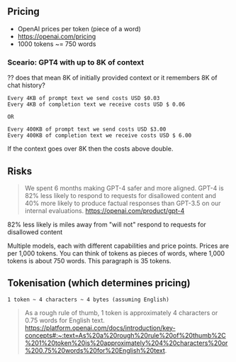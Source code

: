 


## Pricing

* OpenAI prices per token (piece of a word)
* https://openai.com/pricing
* 1000 tokens ~= 750 words

### Sceario: GPT4 with up to 8K of context

?? does that mean 8K of initially provided context or it remembers 8K of chat history?

    Every 4KB of prompt text we send costs USD $0.03
    Every 4KB of completion text we receive costs USD $ 0.06

    OR

    Every 400KB of prompt text we send costs USD $3.00
    Every 400KB of completion text we receive costs USD $ 6.00

If the context goes over 8K then the costs above double.

## Risks

> We spent 6 months making GPT-4 safer and more aligned. GPT-4 is 82% less
> likely to respond to requests for disallowed content and 40% more likely to
> produce factual responses than GPT-3.5 on our internal evaluations.
> https://openai.com/product/gpt-4

82% less likely is miles away from "will not" respond to requests for disallowed content


Multiple models, each with different capabilities and price points. Prices are per 1,000 tokens. You can think of tokens as pieces of words, where 1,000 tokens is about 750 words. This paragraph is 35 tokens.

## Tokenisation (which determines pricing)

    1 token ~ 4 characters ~ 4 bytes (assuming English)

 > As a rough rule of thumb, 1 token is approximately 4 characters or 0.75 words for English text.
 > https://platform.openai.com/docs/introduction/key-concepts#:~:text=As%20a%20rough%20rule%20of%20thumb%2C%201%20token%20is%20approximately%204%20characters%20or%200.75%20words%20for%20English%20text.


